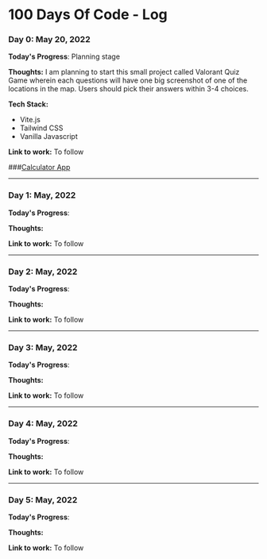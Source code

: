 # 100 Days Of Code - Log

### Day 0: May 20, 2022

**Today's Progress**: Planning stage

**Thoughts:** I am planning to start this small project called Valorant Quiz Game wherein each questions will have one big screenshot of one of the locations in the map. Users should pick their answers within 3-4 choices.

**Tech Stack:**
- Vite.js
- Tailwind CSS
- Vanilla Javascript

**Link to work:** To follow

###[Calculator App](http://www.example.com)

---

### Day 1: May, 2022

**Today's Progress**: 

**Thoughts:** 

**Link to work:** To follow

---

### Day 2: May, 2022

**Today's Progress**: 

**Thoughts:** 

**Link to work:** To follow

---

### Day 3: May, 2022

**Today's Progress**: 

**Thoughts:** 

**Link to work:** To follow

---

### Day 4: May, 2022

**Today's Progress**: 

**Thoughts:** 

**Link to work:** To follow

---

### Day 5: May, 2022

**Today's Progress**: 

**Thoughts:** 

**Link to work:** To follow
